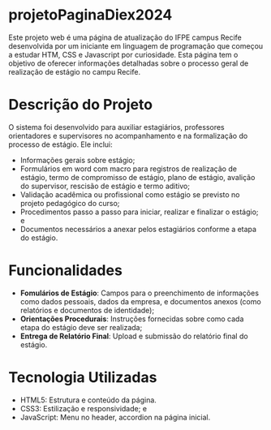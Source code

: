 # projetoPaginaDiex2024
Este projeto web é uma página de atualização do IFPE campus Recife desenvolvida por um iniciante em linguagem de programação que começou a estudar HTM, CSS e Javascript por curiosidade.
Esta página tem o objetivo de oferecer informações detalhadas sobre o processo geral de realização de estágio no campu Recife.

# Descrição do Projeto
O sistema foi desenvolvido para auxiliar estagiários, professores orientadores e supervisores no acompanhamento e na formalização do processo de estágio. Ele inclui:
* Informações gerais sobre estágio;
* Formulários em word com macro para registros de realização de estágio, termo de compromisso de estágio, plano de estágio, avalição do supervisor, rescisão de estágio e termo aditivo;
* Validação acadêmica ou profissional como estágio se previsto no projeto pedagógico do curso;
* Procedimentos passo a passo para iniciar, realizar e finalizar o estágio; e
* Documentos necessários a anexar pelos estagiários conforme a etapa do estágio.

# Funcionalidades
* **Fomulários de Estágio**: Campos para o preenchimento de informações como dados pessoais, dados da empresa, e documentos anexos (como relatórios e documentos de identidade);
* **Orientações Procedurais**: Instruções fornecidas sobre como cada etapa do estágio deve ser realizada;
* **Entrega de Relatório Final**: Upload e submissão do relatório final do estágio.

# Tecnologia Utilizadas
* HTML5: Estrutura e conteúdo da página.
* CSS3: Estilização e responsividade; e
* JavaScript: Menu no header, accordion na página inicial.

 
